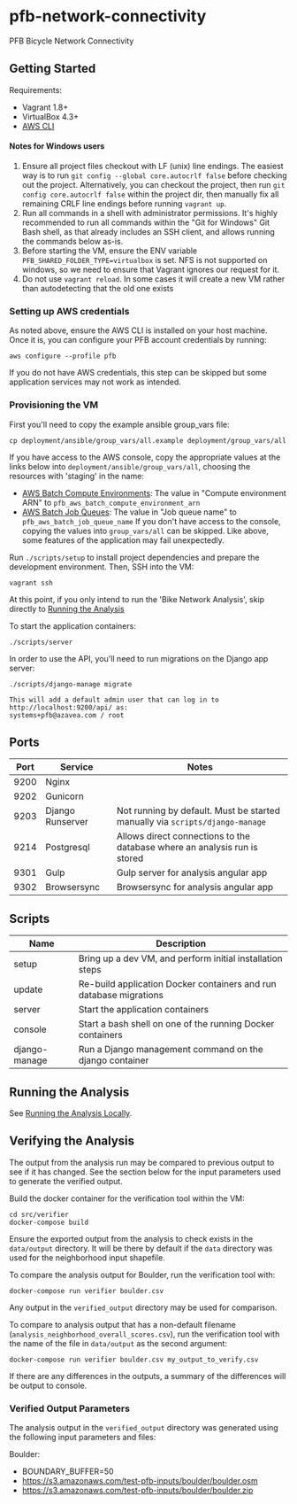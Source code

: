 # pfb-network-connectivity

PFB Bicycle Network Connectivity

## Getting Started

Requirements:
- Vagrant 1.8+
- VirtualBox 4.3+
- [AWS CLI](https://aws.amazon.com/cli/)

#### Notes for Windows users

1. Ensure all project files checkout with LF (unix) line endings. The easiest way is to run `git config --global core.autocrlf false` before checking out the project. Alternatively, you can checkout the project, then run `git config core.autocrlf false` within the project dir, then manually fix all remaining CRLF line endings before running `vagrant up`.
2. Run all commands in a shell with administrator permissions. It's highly recommended to run all commands within the "Git for Windows" Git Bash shell, as that already includes an SSH client, and allows running the commands below as-is.
3. Before starting the VM, ensure the ENV variable `PFB_SHARED_FOLDER_TYPE=virtualbox` is set. NFS is not supported on windows, so we need to ensure that Vagrant ignores our request for it.
4. Do not use `vagrant reload`. In some cases it will create a new VM rather than autodetecting that the old one exists

### Setting up AWS credentials

As noted above, ensure the AWS CLI is installed on your host machine. Once it is, you can configure your PFB account credentials by running:
```
aws configure --profile pfb
```

If you do not have AWS credentials, this step can be skipped but some application services may not
work as intended.

### Provisioning the VM

First you'll need to copy the example ansible group_vars file:
```
cp deployment/ansible/group_vars/all.example deployment/group_vars/all
```
If you have access to the AWS console, copy the appropriate values at the links below into `deployment/ansible/group_vars/all`, choosing the resources with 'staging' in the name:
- [AWS Batch Compute Environments](https://console.aws.amazon.com/batch/home?region=us-east-1#/compute-environments): The value in "Compute environment ARN" to `pfb_aws_batch_compute_environment_arn`
- [AWS Batch Job Queues](https://console.aws.amazon.com/batch/home?region=us-east-1#/queues): The value in "Job queue name" to `pfb_aws_batch_job_queue_name`
If you don't have access to the console, copying the values into `group_vars/all` can be skipped. Like above, some features of the application may fail unexpectedly.

Run `./scripts/setup` to install project dependencies and prepare the development environment. Then, SSH into the VM:
```
vagrant ssh
```

At this point, if you only intend to run the 'Bike Network Analysis', skip directly to [Running the Analysis](#running-the-analysis)

To start the application containers:
```
./scripts/server
```

In order to use the API, you'll need to run migrations on the Django app server:
```
./scripts/django-manage migrate

This will add a default admin user that can log in to http://localhost:9200/api/ as:
systems+pfb@azavea.com / root
```


## Ports

| Port | Service | Notes |
| ---- | ------- | ----- |
| 9200 | Nginx ||
| 9202 | Gunicorn ||
| 9203 | Django Runserver | Not running by default. Must be started manually via `scripts/django-manage` |
| 9214 | Postgresql | Allows direct connections to the database where an analysis run is stored |
| 9301 | Gulp | Gulp server for analysis angular app |
| 9302 | Browsersync | Browsersync for analysis angular app |


## Scripts

| Name | Description |
| ---- | ----------- |
| setup | Bring up a dev VM, and perform initial installation steps |
| update | Re-build application Docker containers and run database migrations |
| server | Start the application containers |
| console | Start a bash shell on one of the running Docker containers |
| django-manage | Run a Django management command on the django container |


## Running the Analysis

See [Running the Analysis Locally](README.RUNNING.md).


## Verifying the Analysis

The output from the analysis run may be compared to previous output to see if it has changed. See the section below for the input parameters used to generate the verified output.

Build the docker container for the verification tool within the VM:
```
cd src/verifier
docker-compose build
```

Ensure the exported output from the analysis to check exists in the `data/output` directory. It will be there by default if the `data` directory was used for the neighborhood input shapefile.

To compare the analysis output for Boulder, run the verification tool with:
```
docker-compose run verifier boulder.csv
```

Any output in the `verified_output` directory may be used for comparison.

To compare to analysis output that has a non-default filename (`analysis_neighborhood_overall_scores.csv`), run the verification tool with the name of the file in `data/output` as the second argument:
```
docker-compose run verifier boulder.csv my_output_to_verify.csv
```

If there are any differences in the outputs, a summary of the differences will be output to console.

### Verified Output Parameters

The analysis output in the `verified_output` directory was generated using the following input parameters and files:

Boulder:
- BOUNDARY_BUFFER=50
- https://s3.amazonaws.com/test-pfb-inputs/boulder/boulder.osm
- https://s3.amazonaws.com/test-pfb-inputs/boulder/boulder.zip
